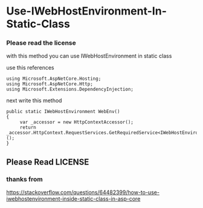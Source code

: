 # Use-IWebHostEnvironment-In-Static-Class
### Please read the license
with this method you can use IWebHostEnvironment in static class


use this references

```
using Microsoft.AspNetCore.Hosting;
using Microsoft.AspNetCore.Http;
using Microsoft.Extensions.DependencyInjection;
```

next write this method
```
public static IWebHostEnvironment WebEnv()
{
     var _accessor = new HttpContextAccessor();
     return _accessor.HttpContext.RequestServices.GetRequiredService<IWebHostEnvironment>();
}
```
## Please Read LICENSE

### thanks from
https://stackoverflow.com/questions/64482399/how-to-use-iwebhostenvironment-inside-static-class-in-asp-core
